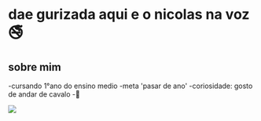 # dae gurizada aqui e o nicolas na voz ​🚭​

## sobre mim
-cursando 1°ano do ensino medio 
-meta 'pasar de ano'
-coriosidade: gosto de andar de cavalo 
-🐎​

![](https://encrypted-tbn0.gstatic.com/images?q=tbn:ANd9GcSS8JkzMjpnOYiupq5hAV1h3yeydTMszryMgQ&s)
